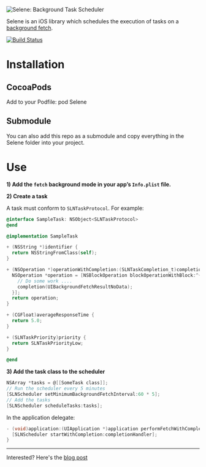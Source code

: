 ![Selene: Background Task Scheduler](https://raw.githubusercontent.com/linkedin/Selene/master/selene-banner.png)

Selene is an iOS library which schedules the execution of tasks on a [background fetch](https://developer.apple.com/library/ios/documentation/iPhone/Conceptual/iPhoneOSProgrammingGuide/BackgroundExecution/BackgroundExecution.html#//apple_ref/doc/uid/TP40007072-CH4-SW56).

[![Build Status](https://travis-ci.org/linkedin/Selene.svg?branch=master)](http://travis-ci.org/linkedin/Selene)

# Installation

## CocoaPods

Add to your Podfile:
pod Selene

## Submodule

You can also add this repo as a submodule and copy everything in the Selene folder into your project.

# Use

**1) Add the `fetch` background mode in your app’s `Info.plist` file.**

**2) Create a task**

A task must conform to `SLNTaskProtocol`.  For example:

```objective-c
@interface SampleTask: NSObject<SLNTaskProtocol>
@end

@implementation SampleTask

+ (NSString *)identifier {
  return NSStringFromClass(self);
}

+ (NSOperation *)operationWithCompletion:(SLNTaskCompletion_t)completion {
  NSOperation *operation = [NSBlockOperation blockOperationWithBlock:^{
    // Do some work ....
    completion(UIBackgroundFetchResultNoData);
  }];
  return operation;
}

+ (CGFloat)averageResponseTime {
  return 5.0;
}

+ (SLNTaskPriority)priority {
  return SLNTaskPriorityLow;
}

@end
```

**3) Add the task class to the scheduler**

```objective-c
NSArray *tasks = @[[SomeTask class]];
// Run the scheduler every 5 minutes
[SLNScheduler setMinimumBackgroundFetchInterval:60 * 5];
// Add the tasks
[SLNScheduler scheduleTasks:tasks];
```

In the application delegate:

```objective-c
- (void)application:(UIApplication *)application performFetchWithCompletionHandler:(void (^)(UIBackgroundFetchResult))completionHandler {
  [SLNScheduler startWithCompletion:completionHandler];
}
```

---

Interested? Here's the [blog post](http://engineering.linkedin.com/ios/introducing-selene-open-source-library-scheduling-tasks-ios)
